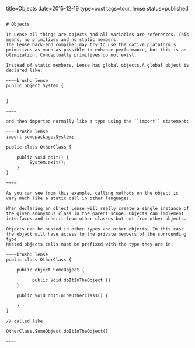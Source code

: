 title=Objects
date=2015-12-19
type=post
tags=tour, lense
status=published
~~~~~~

# Objects

In Lense all things are objects and all variables are references. This means, no primitives and no static members.
The Lense back-end compiler may try to use the native plataform's primitives as much as possible to enhance performance, but this is an otimization. Conceptually primitives do not exist.

Instead of static members, Lense has global objects.A global object is declared like:

~~~~brush: lense
public object System {

	
}

~~~~

and then imported normally like a type using the ``import`` statement:

~~~~brush: lense
import somepackage.System;

public class OtherClass {

	public void doIt() {
	     System.exit();
	}
}

~~~~

As you can see from this example, calling methods on the object is very much like a static call in other languages.

When declaring an object Lense will really create a single instance of the given anonymous class in the parent scope. Objects can implement interfaces and inherit from other classes but not from other objects. 

Objects can be nested in other types and other objects. In this case the object will have access to the private members of the surrounding type.
Nested objects calls must be prefixed with the type they are in:

~~~~brush: lense
public class OtherClass {

	public object SomeObject {
	     
	      public Void doItInTheObject {} 
	}
   
	public Void doItInTheOtherClass() {
	
	}
}

// called like 

OtherClass.SomeObject.doItInTheObject()

~~~~

 


